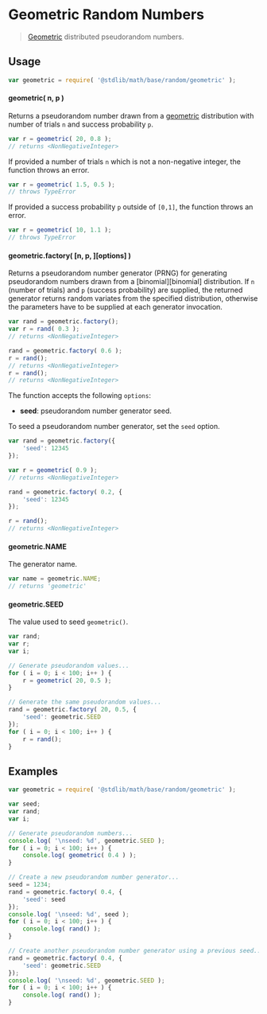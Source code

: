 # Geometric Random Numbers

> [Geometric][geometric] distributed pseudorandom numbers.


<!-- <usage> -->

## Usage

``` javascript
var geometric = require( '@stdlib/math/base/random/geometric' );
```

#### geometric( n, p )

Returns a pseudorandom number drawn from a [geometric][geometric] distribution with number of trials `n` and success probability `p`.

``` javascript
var r = geometric( 20, 0.8 );
// returns <NonNegativeInteger>
```

If provided a number of trials `n` which is not a non-negative integer, the function throws an error.

``` javascript
var r = geometric( 1.5, 0.5 );
// throws TypeError
```

If provided a success probability `p` outside of `[0,1]`, the function throws an error.

``` javascript
var r = geometric( 10, 1.1 );
// throws TypeError
```

#### geometric.factory( \[n, p, \]\[options\] )

Returns a pseudorandom number generator (PRNG) for generating pseudorandom numbers drawn from a [binomial][binomial] distribution. If `n` (number of trials) and `p` (success probability) are supplied, the returned generator returns random variates from the specified distribution, otherwise the parameters have to be supplied at each generator invocation.

``` javascript
var rand = geometric.factory();
var r = rand( 0.3 );
// returns <NonNegativeInteger>

rand = geometric.factory( 0.6 );
r = rand();
// returns <NonNegativeInteger>
r = rand();
// returns <NonNegativeInteger>
```

The function accepts the following `options`:

* __seed__: pseudorandom number generator seed.

To seed a pseudorandom number generator, set the `seed` option.

``` javascript
var rand = geometric.factory({
    'seed': 12345
});

var r = geometric( 0.9 );
// returns <NonNegativeInteger>

rand = geometric.factory( 0.2, {
    'seed': 12345
});

r = rand();
// returns <NonNegativeInteger>
```

#### geometric.NAME

The generator name.

``` javascript
var name = geometric.NAME;
// returns 'geometric'
```

#### geometric.SEED

The value used to seed `geometric()`.

``` javascript
var rand;
var r;
var i;

// Generate pseudorandom values...
for ( i = 0; i < 100; i++ ) {
    r = geometric( 20, 0.5 );
}

// Generate the same pseudorandom values...
rand = geometric.factory( 20, 0.5, {
    'seed': geometric.SEED
});
for ( i = 0; i < 100; i++ ) {
    r = rand();
}
```

<!-- </usage> -->


<!-- <examples> -->

## Examples

``` javascript
var geometric = require( '@stdlib/math/base/random/geometric' );

var seed;
var rand;
var i;

// Generate pseudorandom numbers...
console.log( '\nseed: %d', geometric.SEED );
for ( i = 0; i < 100; i++ ) {
    console.log( geometric( 0.4 ) );
}

// Create a new pseudorandom number generator...
seed = 1234;
rand = geometric.factory( 0.4, {
    'seed': seed
});
console.log( '\nseed: %d', seed );
for ( i = 0; i < 100; i++ ) {
    console.log( rand() );
}

// Create another pseudorandom number generator using a previous seed...
rand = geometric.factory( 0.4, {
    'seed': geometric.SEED
});
console.log( '\nseed: %d', geometric.SEED );
for ( i = 0; i < 100; i++ ) {
    console.log( rand() );
}
```

<!-- </examples> -->


<!-- <links> -->

[geometric]: https://en.wikipedia.org/wiki/Geometric_distribution

<!-- </links> -->

